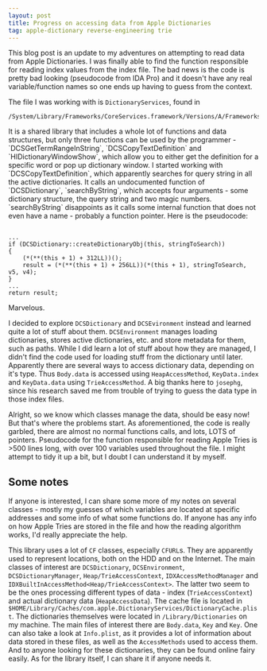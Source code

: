 ```yaml
---
layout: post
title: Progress on accessing data from Apple Dictionaries
tag: apple-dictionary reverse-engineering trie
---
```

This blog post is an update to my adventures on attempting to read data from Apple Dictionaries. I was finally able to find the function responsible for reading index values from the index file. The bad news is the code is pretty bad looking (pseudocode from IDA Pro) and it doesn't have any real variable/function names so one ends up having to guess from the context.

The file I was working with is `DictionaryServices`, found in 
<pre><code>/System/Library/Frameworks/CoreServices.framework/Versions/A/Frameworks/DictionaryServices.framework</code></pre> It is a shared library that includes a whole lot of functions and data structures, but only three functions can be used by the programmer - `DCSGetTermRangeInString`, `DCSCopyTextDefinition` and `HIDictionaryWindowShow`, which allow you to either get the definition for a specific word or pop up dictionary window. I started working with `DCSCopyTextDefinition`, which apparently searches for query string in all the active dictionaries. It calls an undocumented function of `DCSDictionary`, `searchByString`, which accepts four arguments - some dictionary structure, the query string and two magic numbers. `searchByString` disappoints as it calls some internal function that does not even have a name - probably a function pointer. Here is the pseudocode:
<pre><code>
...
if (DCSDictionary::createDictionaryObj(this, stringToSearch))
{
    (*(**(this + 1) + 312LL))();
    result = (*(**(this + 1) + 256LL))(*(this + 1), stringToSearch, v5, v4);
}
...
return result;
</code></pre>
Marvelous.

I decided to explore `DCSDictionary` and `DCSEvironment` instead and learned quite a lot of stuff about them. `DCSEnvironment` manages loading dictionaries, stores active dictionaries, etc. and store metadata for them, such as paths. While I did learn a lot of stuff about how they are managed, I didn't find the code used for loading stuff from the dictionary until later. Apparently there are several ways to access dictionary data, depending on it's type. Thus `Body.data` is accessed using `HeapAccessMethod`, `KeyData.index` and `KeyData.data` using `TrieAccessMethod`. A big thanks here to `josephg`, since his research saved me from trouble of trying to guess the data type in those index files.

Alright, so we know which classes manage the data, should be easy now! But that's where the problems start. As aforementioned, the code is really garbled, there are almost no normal functions calls, and lots, LOTS of pointers. Pseudocode for the function responsible for reading Apple Tries is >500 lines long, with over 100 variables used throughout the file. I might attempt to tidy it up a bit, but I doubt I can understand it by myself.

<h2>Some notes</h2>
If anyone is interested, I can share some more of my notes on several classes - mostly my guesses of which variables are located at specific addresses and some info of what some functions do. If anyone has any info on how Apple Tries are stored in the file and how the reading algorithm works, I'd really appreciate the help.

This library uses a lot of `CF` classes, especially `CFURL`s. They are apparently used to represent locations, both on the HDD and on the Internet. The main classes of interest are `DCSDictionary`, `DCSEnvironment`, `DCSDictionaryManager`, `Heap/TrieAccessContext`, `IDXAccessMethodManager` and `IDXBuiltInAccessMethod<Heap/TrieAccessContext>`. The latter two seem to be the ones processing different types of data - index (`TrieAccessContext`) and actual dictionary data (`HeapAccessData`). The cache file is located in `$HOME/Library/Caches/com.apple.DictionaryServices/DictionaryCache.plist`. The dictionaries themselves were located in `/Library/Dictionaries` on my machine. The main files of interest there are `Body.data`, `Key` and `Key`. One can also take a look at `Info.plist`, as it provides a lot of information about data stored in these files, as well as the `AccessMethods` used to access them. And to anyone looking for these dictionaries, they can be found online fairy easily. As for the library itself, I can share it if anyone needs it.
